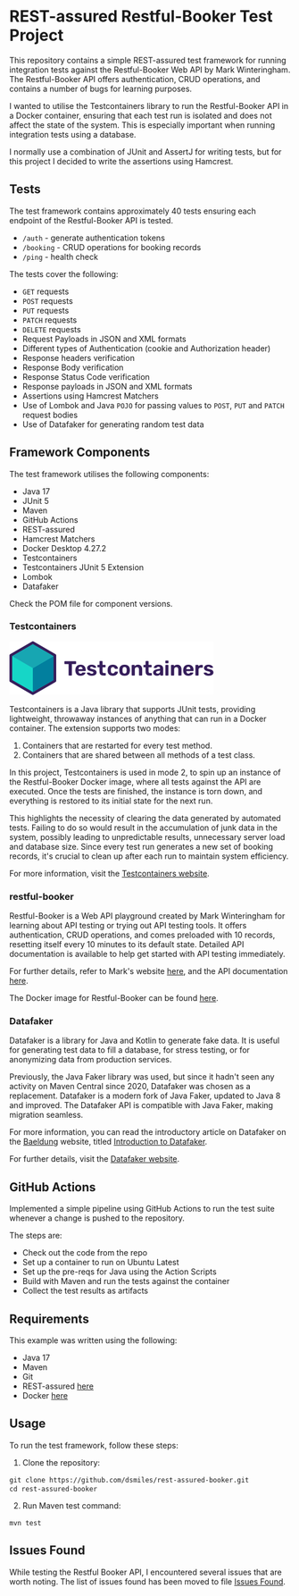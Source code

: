 # REST-assured Restful-Booker Test Project

This repository contains a simple REST-assured test framework for running integration tests against the Restful-Booker 
Web API by Mark Winteringham. The Restful-Booker API offers authentication, CRUD operations, and contains a number of
bugs for learning purposes.

I wanted to utilise the Testcontainers library to run the Restful-Booker API in a Docker container, ensuring that each 
test run is isolated and does not affect the state of the system. This is especially important when running integration 
tests using a database. 

I normally use a combination of JUnit and AssertJ for writing tests, but for this project I decided to write the 
assertions using Hamcrest.  

## Tests

The test framework contains approximately 40 tests ensuring each endpoint of the Restful-Booker API is tested. 

- `/auth`     - generate authentication tokens
- `/booking`  - CRUD operations for booking records
- `/ping`     - health check

The tests cover the following:

- `GET` requests
- `POST` requests
- `PUT` requests
- `PATCH` requests
- `DELETE` requests
- Request Payloads in JSON and XML formats
- Different types of Authentication (cookie and Authorization header) 
- Response headers verification
- Response Body verification
- Response Status Code verification
- Response payloads in JSON and XML formats
- Assertions using Hamcrest Matchers
- Use of Lombok and Java `POJO` for passing values to `POST`, `PUT` and `PATCH` request bodies
- Use of Datafaker for generating random test data
 

## Framework Components

The test framework utilises the following components:

- Java 17
- JUnit 5 
- Maven
- GitHub Actions
- REST-assured 
- Hamcrest Matchers
- Docker Desktop 4.27.2
- Testcontainers
- Testcontainers JUnit 5 Extension
- Lombok
- Datafaker

Check the POM file for component versions.

### Testcontainers

![Testcontainers Logo](/assets/images/testcontainers-logo.svg)

Testcontainers is a Java library that supports JUnit tests, providing lightweight, throwaway instances of anything that 
can run in a Docker container. The extension supports two modes:

1. Containers that are restarted for every test method.
2. Containers that are shared between all methods of a test class.

In this project, Testcontainers is used in mode 2, to spin up an instance of the Restful-Booker Docker image, where all
tests against the API are executed. Once the tests are finished, the instance is torn down, and everything is restored
to its initial state for the next run. 

This highlights the necessity of clearing the data generated by automated tests. Failing to do so would result in the 
accumulation of junk data in the system, possibly leading to unpredictable results, unnecessary server load and database
size. Since every test run generates a new set of booking records, it's crucial to clean up after each run to maintain 
system efficiency.

For more information, visit the [Testcontainers website](https://testcontainers.com).

### restful-booker

Restful-Booker is a Web API playground created by Mark Winteringham for learning about API testing or trying out API 
testing tools. It offers authentication, CRUD operations, and comes preloaded with 10 records, resetting itself every 
10 minutes to its default state. Detailed API documentation is available to help get started with API testing immediately.

For further details, refer to Mark's website [here](https://restful-booker.herokuapp.com), and the API documentation
[here](https://restful-booker.herokuapp.com/apidoc/index.html).

The Docker image for Restful-Booker can be found [here](https://github.com/mwinteringham/restful-booker).

### Datafaker

Datafaker is a library for Java and Kotlin to generate fake data. It is useful for generating test data to fill a database, 
for stress testing, or for anonymizing data from production services.

Previously, the Java Faker library was used, but since it hadn't seen any activity on Maven Central since 2020, Datafaker 
was chosen as a replacement. Datafaker is a modern fork of Java Faker, updated to Java 8 and improved. The Datafaker API 
is compatible with Java Faker, making migration seamless.

For more information, you can read the introductory article on Datafaker on the [Baeldung](https://www.baeldung.com) 
website, titled [Introduction to Datafaker](https://www.baeldung.com/java-datafaker).

For further details, visit the [Datafaker website](https://www.datafaker.net).

## GitHub Actions

Implemented a simple pipeline using GitHub Actions to run the test suite whenever a change is pushed to the repository.

The steps are:
- Check out the code from the repo
- Set up a container to run on Ubuntu Latest
- Set up the pre-reqs for Java using the Action Scripts
- Build with Maven and run the tests against the container
- Collect the test results as artifacts


## Requirements

This example was written using the following:

- Java 17
- Maven
- Git
- REST-assured [here](https://rest-assured.io)
- Docker [here](https://www.docker.com)


## Usage

To run the test framework, follow these steps:

1. Clone the repository:
```
git clone https://github.com/dsmiles/rest-assured-booker.git
cd rest-assured-booker
```

2. Run Maven test command:
```
mvn test
```

## Issues Found

While testing the Restful Booker API, I encountered several issues that are worth noting. The list of issues found has 
been moved to file [Issues Found](ISSUES.md).
